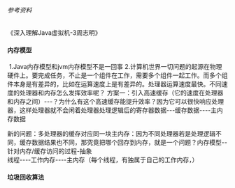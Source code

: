 ###### 参考资料

《深入理解Java虚拟机-3周志明》

#### 内存模型

​		1.Java内存模型和jvm内存模型不是一回事
​		2.计算机世界一切问题的起源在物理硬件上。要完成任务，不止是一个组件在工作，需要多个组件一起工作。而多个组件本身是有差异的，比如在运算速度上是有差异的。处理器运算速度最快。
​		不同速度的处理器和内存怎么发挥效率呢？
​				方案一：引入高速缓存（它的速度在处理器和内存之间）---？为什么有这个高速缓存能提升效率？因为它可以很快响应处理器，这样处理器就不会闲着
​				处理器处理逻辑后的寄存器数据---缓存数据----主内存数据

​				新的问题：多处理器的缓存对应同一块主内存：因为不同处理器若是处理逻辑不同，缓存数据结果也不同，那究竟把哪个回存到内存，就是一个问题？
​				内存模型--针对内存/缓存访问的过程-抽象	
​				线程----工作内存----主内存（每个线程，有独属于自己的工作内存，）		



#### 垃圾回收算法







#### 